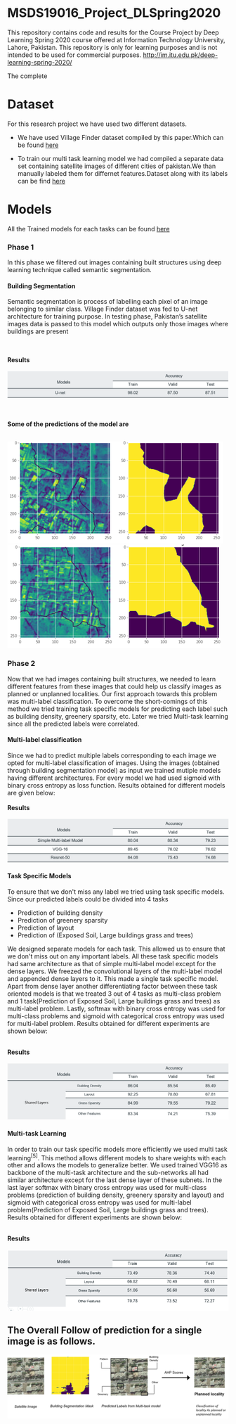 # MSDS19016_Project_DLSpring2020
This repository contains code and results for the Course Project by Deep Learning Spring 2020 course offered at Information Technology University, Lahore, Pakistan. This repository is only for learning purposes and is not intended to be used for commercial purposes.
http://im.itu.edu.pk/deep-learning-spring-2020/

The complete
# Dataset
For this research project we have used two different datasets.
- We have used Village Finder dataset compiled by this paper.Which can be found [here](https://drive.google.com/drive/folders/1REaNUpaD6Dm64v1FEDop20LgJtXvorXz?usp=sharing)

- To train our multi task learning model we had compiled a separate data set containing satellite images of different cities of pakistan.We than manually labeled them for differnet features.Dataset along with its labels can be find [here](https://drive.google.com/drive/folders/1krdvIv_RydPIDkCCNyJoFycnCDAidp-K?usp=sharing)

# Models
All the Trained models for each tasks can be found [here](https://drive.google.com/file/d/1--uh8mXfwMKAH2pL24_yw6RMAC8h-fmu/view?usp=sharing)

### Phase 1
In this phase we filtered out images containing built structures using deep learning technique called semantic segmentation.

#### Building Segmentation
Semantic segmentation is process of labelling each pixel of an image belonging to similar class. Village Finder dataset was fed to U-net architecture for training purpose. In testing phase, Pakistan’s satellite images data is passed to this model which outputs only those images where buildings are present

<br><br>**Results**<br><br>
![](images/Results_phase1.png)

<br><br>**Some of the predictions of the model are**<br><br>

![](images/Unet_Results1.png)
![](images/Unet_Results22.png)


### Phase 2
Now that we had images containing built structures, we needed to learn different features from these images that could help us classify images as planned or unplanned localities. Our first approach towards this problem was multi-label classification. To overcome the short-comings of this method we tried training task specific models for predicting each label such as building density, greenery sparsity, etc. Later we tried Multi-task learning since all the predicted labels were correlated.

#### Multi-label classification
Since we had to predict multiple labels corresponding to each image we opted for multi-label classification of images. Using the images (obtained through building segmentation model) as input we trained mutiple models having different architectures. For every model we had used sigmoid with binary cross entropy as loss function. Results obtained for different models are given below:<br><br>
**Results**<br><br>
![](images/Results_experiment1.png)

#### Task Specific Models
To ensure that we don't miss any label we tried using task specific models. Since our predicted labels could be divided into 4 tasks
- Prediction of building density
- Prediction of greenery sparsity
- Prediction of layout
- Prediction of (Exposed Soil, Large buildings grass and trees)<br>

We designed separate models for each task. This allowed us to ensure that we don't miss out on any important labels. All these task specific models had same architecture as that of simple multi-label model except for the dense layers. We freezed the convolutional layers of the multi-label model and appended dense layers to it. This made a single task specific model. Apart from dense layer another differentiating factor between these task oriented models is that we treated 3 out of 4 tasks as multi-class problem and 1 task(Prediction of Exposed Soil, Large buildings grass and trees) as multi-label problem. Lastly, softmax with binary cross entropy was used for multi-class problems and sigmoid with categorical cross entropy was used for multi-label problem. Results obtained for different experiments are shown below:<br><br>

**Results**<br><br>
![](images/Results_experiment2.png)


#### Multi-task Learning
In order to train our task specific models more efficiently we used multi task learning<sup>[5]</sup>. This method allows different models to share weights with each other and allows the models to generalize better. We used trained VGG16 as backbone of the multi-task architecture and the sub-networks all had similar architecture except for the last dense layer of these subnets. In the last layer softmax with binary cross entropy was used for multi-class problems (prediction of building density, greenery sparsity and layout)  and sigmoid with categorical cross entropy was used for multi-label problem(Prediction of Exposed Soil, Large buildings grass and trees). Results obtained for different experiments are shown below:<br><br>

**Results**<br><br>
![](images/Results_experiment3.png)


## The Overall Follow of prediction for a single image is as follows.
![](images/Result.png)


